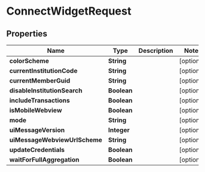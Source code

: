 

# ConnectWidgetRequest


## Properties

Name | Type | Description | Notes
------------ | ------------- | ------------- | -------------
**colorScheme** | **String** |  |  [optional]
**currentInstitutionCode** | **String** |  |  [optional]
**currentMemberGuid** | **String** |  |  [optional]
**disableInstitutionSearch** | **Boolean** |  |  [optional]
**includeTransactions** | **Boolean** |  |  [optional]
**isMobileWebview** | **Boolean** |  |  [optional]
**mode** | **String** |  |  [optional]
**uiMessageVersion** | **Integer** |  |  [optional]
**uiMessageWebviewUrlScheme** | **String** |  |  [optional]
**updateCredentials** | **Boolean** |  |  [optional]
**waitForFullAggregation** | **Boolean** |  |  [optional]



